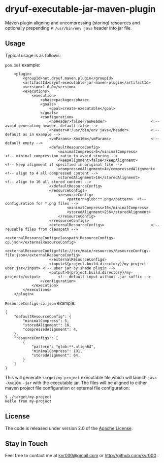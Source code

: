 # dryuf-executable-jar-maven-plugin

Maven plugin aligning and uncompressing (storing) resources and optionally prepending `#!/usr/bin/env java` header into jar file.

## Usage

Typical usage is as follows:

`pom.xml` example:
```
	<plugin>
		<groupId>net.dryuf.maven.plugin</groupId>
		<artifactId>dryuf-executable-jar-maven-plugin</artifactId>
		<version>1.0.0</version>
		<executions>
			<execution>
				<phase>package</phase>
				<goals>
					<goal>create-executable</goal>
				</goals>
				<configuration>
					<noHeader>false</noHeader>                    <!-- avoid generating header, default false -->
					<header>#!/usr/bin/env java</header>          <!-- default as in example -->
					<vmParams>-Xmx16m</vmParams>                  <!-- default empty -->
					<defaultResourceConfig>
						<minimalCompress>5</minimalCompress>         <!-- minimal compression ratio to avoid storing -->
						<keepAlignment>false</keepAlignment>         <!-- keep alignment if specified in original file -->
						<compressedAlignment>4</compressedAlignment> <!-- align to 4 all compressed content -->
						<storedAlignment>16</storedAlignment>        <!-- align to 16 all stored content -->
					</defaultResourceConfig>
					<resourceConfigs>
						<resourceConfig>
							<pattern>glob:**.png</pattern>  <!-- configuration for *.png files -->
							<minimalCompress>10</minimalCompress>
							<storedAlignment>256</storedAlignment>
						</resourceConfig>
					</resourceConfigs>
					<externalResourceConfigs>                     <!-- reusable files from classpath -->
						<externalResourceConfig>classpath:ResourceConfigs-cp.json</externalResourceConfig>
						<externalResourceConfig>file://src/main/resources/ResourceConfigs-file.json</externalResourceConfig>
					</externalResourceConfigs>
					<input>${project.build.directory}/my-project-uber.jar</input> <!-- uber jar by shade plugin -->
					<output>${project.build.directory}/my-project</output>        <!-- default input without .jar suffix -->
				</configuration>
			</execution>
		</executions>
	</plugin>
```

`ResourceConfigs-cp.json` example:
```
{
	"defaultResourceConfig": {
		"minimalCompress": 5,
		"storedAlignment": 16,
		"compressedAlignment": 4,
	},
	"resourceConfigs": [
		{
			"pattern": "glob:**.align64",
			"minimalCompress": 101,
			"storedAlignment": 64,
		}
	]
}
```

This will generate `target/my-project` executable file which will launch `java -Xmx10m -jar` with the executable jar.  The files will be aligned to either maven project file configuration or external file configuration:

```
$ ./target/my-project
Hello from my-project
```


## License

The code is released under version 2.0 of the [Apache License][].

## Stay in Touch

Feel free to contact me at kvr000@gmail.com or http://github.com/kvr000 .

[Apache License]: http://www.apache.org/licenses/LICENSE-2.0
